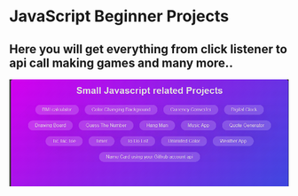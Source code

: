 # JavaScript Beginner Projects
## Here you will get everything from click listener to api call making games and many more..
![screenshot](image-1.png)